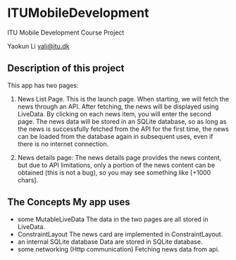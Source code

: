 # ITUMobileDevelopment
ITU Mobile Development Course Project

Yaokun Li
yali@itu.dk

## Description of this project
This app has two pages:
1. News List Page. This is the launch page. When starting, we will fetch the news through an API. After fetching, the news will be displayed using LiveData. By clicking on each news item, you will enter the second page. 
   The news data will be stored in an SQLite database, so as long as the news is successfully fetched from the API for the first time, the news can be loaded from the database again in subsequent uses, even if there is no internet connection.
   
2. News details page: The news details page provides the news content, but due to API limitations, only a portion of the news content can be obtained (this is not a bug), so you may see something like [+1000 chars].

## The Concepts My app uses
- some MutableLiveData
  The data in the two pages are all stored in LiveData.
- ConstraintLayout
  The news card are implemented in ConstraintLayout.
- an internal SQLite database
  Data are stored in SQLite database.
- some networking (Http communication)
  Fetching news data from api.
